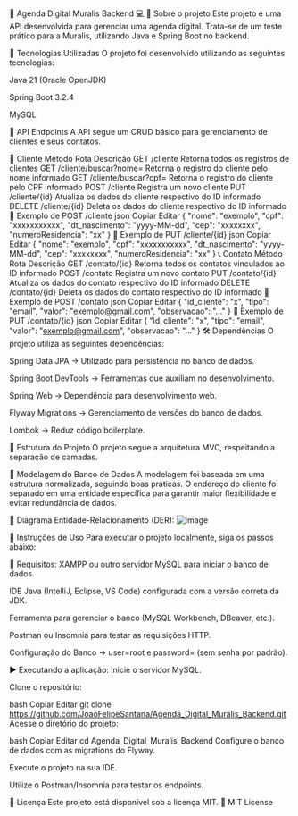 📅 Agenda Digital Muralis Backend 💻
📖 Sobre o projeto
Este projeto é uma API desenvolvida para gerenciar uma agenda digital. Trata-se de um teste prático para a Muralis, utilizando Java e Spring Boot no backend.

🚀 Tecnologias Utilizadas
O projeto foi desenvolvido utilizando as seguintes tecnologias:

Java 21 (Oracle OpenJDK)

Spring Boot 3.2.4

MySQL




📍 API Endpoints
A API segue um CRUD básico para gerenciamento de clientes e seus contatos.

🧑 Cliente
Método	Rota	Descrição
GET	/cliente	Retorna todos os registros de clientes
GET	/cliente/buscar?nome=	Retorna o registro do cliente pelo nome informado
GET	/cliente/buscar?cpf=	Retorna o registro do cliente pelo CPF informado
POST	/cliente	Registra um novo cliente
PUT	/cliente/{id}	Atualiza os dados do cliente respectivo do ID informado
DELETE	/cliente/{id}	Deleta os dados do cliente respectivo do ID informado
🔹 Exemplo de POST /cliente
json
Copiar
Editar
{
    "nome": "exemplo",
    "cpf": "xxxxxxxxxxx",
    "dt_nascimento": "yyyy-MM-dd",
    "cep": "xxxxxxxx",
    "numeroResidencia": "xx"
}
🔹 Exemplo de PUT /cliente/{id}
json
Copiar
Editar
{
    "nome": "exemplo",
    "cpf": "xxxxxxxxxxx",
    "dt_nascimento": "yyyy-MM-dd",
    "cep": "xxxxxxxx",
    "numeroResidencia": "xx"
}
📞 Contato
Método	Rota	Descrição
GET	/contato/{id}	Retorna todos os contatos vinculados ao ID informado
POST	/contato	Registra um novo contato
PUT	/contato/{id}	Atualiza os dados do contato respectivo do ID informado
DELETE	/contato/{id}	Deleta os dados do contato respectivo do ID informado
🔹 Exemplo de POST /contato
json
Copiar
Editar
{
    "id_cliente": "x",
    "tipo": "email",
    "valor": "exemplo@gmail.com",
    "observacao": "..."
}
🔹 Exemplo de PUT /contato/{id}
json
Copiar
Editar
{
    "id_cliente": "x",
    "tipo": "email",
    "valor": "exemplo@gmail.com",
    "observacao": "..."
}
🛠 Dependências
O projeto utiliza as seguintes dependências:

Spring Data JPA → Utilizado para persistência no banco de dados.

Spring Boot DevTools → Ferramentas que auxiliam no desenvolvimento.

Spring Web → Dependência para desenvolvimento web.

Flyway Migrations → Gerenciamento de versões do banco de dados.

Lombok → Reduz código boilerplate.

📂 Estrutura do Projeto
O projeto segue a arquitetura MVC, respeitando a separação de camadas.

📌 Modelagem do Banco de Dados
A modelagem foi baseada em uma estrutura normalizada, seguindo boas práticas. O endereço do cliente foi separado em uma entidade específica para garantir maior flexibilidade e evitar redundância de dados.

📌 Diagrama Entidade-Relacionamento (DER):
![image](https://github.com/user-attachments/assets/1fc2e778-74e3-43d8-ab1e-fbd3bf79f6df)

🚀 Instruções de Uso
Para executar o projeto localmente, siga os passos abaixo:

📌 Requisitos:
XAMPP ou outro servidor MySQL para iniciar o banco de dados.

IDE Java (IntelliJ, Eclipse, VS Code) configurada com a versão correta da JDK.

Ferramenta para gerenciar o banco (MySQL Workbench, DBeaver, etc.).

Postman ou Insomnia para testar as requisições HTTP.

Configuração do Banco → user=root e password= (sem senha por padrão).

▶️ Executando a aplicação:
Inicie o servidor MySQL.

Clone o repositório:

bash
Copiar
Editar
git clone https://github.com/JoaoFelipeSantana/Agenda_Digital_Muralis_Backend.git
Acesse o diretório do projeto:

bash
Copiar
Editar
cd Agenda_Digital_Muralis_Backend
Configure o banco de dados com as migrations do Flyway.

Execute o projeto na sua IDE.

Utilize o Postman/Insomnia para testar os endpoints.

📝 Licença
Este projeto está disponível sob a licença MIT.
📄 MIT License
